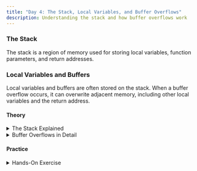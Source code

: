 ```yaml
---
title: "Day 4: The Stack, Local Variables, and Buffer Overflows"
description: Understanding the stack and how buffer overflows work
---
```


### The Stack

The stack is a region of memory used for storing local variables, function parameters, and return addresses.

### Local Variables and Buffers

Local variables and buffers are often stored on the stack. When a buffer overflow occurs, it can overwrite adjacent memory, including other local variables and the return address.

#### Theory

<details>
<summary>The Stack Explained</summary>

> Objective: Understand how the stack works.

> > The Stack and Function Calls: [Read Here](https://www.linux.com/training-tutorials/stack-vs-heap-whats-difference-and-why-should-i-care/)

</details>

<details>
<summary>Buffer Overflows in Detail</summary>

> Objective: Learn how buffer overflows can overwrite adjacent memory.

> > Buffer Overflow Vulnerabilities: [Read Here](https://0xrick.github.io/binary-exploitation/bof2/)

</details>

#### Practice

<details>
<summary>Hands-On Exercise</summary>

> > **Visualize the stack:** Use GDB to examine the stack and observe how local variables are stored.
> > **Experiment with buffer overflows:** Write a C program with a vulnerable buffer and try to overflow it to change the value of another local variable.
</details>